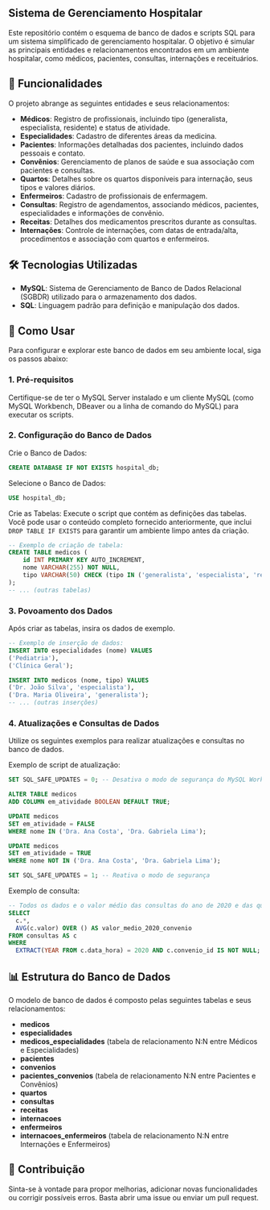 Sistema de Gerenciamento Hospitalar
---

Este repositório contém o esquema de banco de dados e scripts SQL para um sistema simplificado de gerenciamento hospitalar. O objetivo é simular as principais entidades e relacionamentos encontrados em um ambiente hospitalar, como médicos, pacientes, consultas, internações e receituários.

🚀 **Funcionalidades**
---

O projeto abrange as seguintes entidades e seus relacionamentos:

- **Médicos**: Registro de profissionais, incluindo tipo (generalista, especialista, residente) e status de atividade.
- **Especialidades**: Cadastro de diferentes áreas da medicina.
- **Pacientes**: Informações detalhadas dos pacientes, incluindo dados pessoais e contato.
- **Convênios**: Gerenciamento de planos de saúde e sua associação com pacientes e consultas.
- **Quartos**: Detalhes sobre os quartos disponíveis para internação, seus tipos e valores diários.
- **Enfermeiros**: Cadastro de profissionais de enfermagem.
- **Consultas**: Registro de agendamentos, associando médicos, pacientes, especialidades e informações de convênio.
- **Receitas**: Detalhes dos medicamentos prescritos durante as consultas.
- **Internações**: Controle de internações, com datas de entrada/alta, procedimentos e associação com quartos e enfermeiros.

🛠️ **Tecnologias Utilizadas**
---

- **MySQL**: Sistema de Gerenciamento de Banco de Dados Relacional (SGBDR) utilizado para o armazenamento dos dados.
- **SQL**: Linguagem padrão para definição e manipulação dos dados.

📝 **Como Usar**
---

Para configurar e explorar este banco de dados em seu ambiente local, siga os passos abaixo:

### 1. Pré-requisitos
Certifique-se de ter o MySQL Server instalado e um cliente MySQL (como MySQL Workbench, DBeaver ou a linha de comando do MySQL) para executar os scripts.

### 2. Configuração do Banco de Dados

Crie o Banco de Dados:

```sql
CREATE DATABASE IF NOT EXISTS hospital_db;
```

Selecione o Banco de Dados:

```sql
USE hospital_db;
```

Crie as Tabelas:
Execute o script que contém as definições das tabelas. Você pode usar o conteúdo completo fornecido anteriormente, que inclui `DROP TABLE IF EXISTS` para garantir um ambiente limpo antes da criação.

```sql
-- Exemplo de criação de tabela:
CREATE TABLE medicos (
    id INT PRIMARY KEY AUTO_INCREMENT,
    nome VARCHAR(255) NOT NULL,
    tipo VARCHAR(50) CHECK (tipo IN ('generalista', 'especialista', 'residente')) NOT NULL
);
-- ... (outras tabelas)
```

### 3. Povoamento dos Dados
Após criar as tabelas, insira os dados de exemplo.

```sql
-- Exemplo de inserção de dados:
INSERT INTO especialidades (nome) VALUES
('Pediatria'),
('Clínica Geral');

INSERT INTO medicos (nome, tipo) VALUES
('Dr. João Silva', 'especialista'),
('Dra. Maria Oliveira', 'generalista');
-- ... (outras inserções)
```

### 4. Atualizações e Consultas de Dados
Utilize os seguintes exemplos para realizar atualizações e consultas no banco de dados.

Exemplo de script de atualização:

```sql
SET SQL_SAFE_UPDATES = 0; -- Desativa o modo de segurança do MySQL Workbench para updates sem chaves primárias na clausula WHERE

ALTER TABLE medicos
ADD COLUMN em_atividade BOOLEAN DEFAULT TRUE;

UPDATE medicos
SET em_atividade = FALSE
WHERE nome IN ('Dra. Ana Costa', 'Dra. Gabriela Lima');

UPDATE medicos
SET em_atividade = TRUE
WHERE nome NOT IN ('Dra. Ana Costa', 'Dra. Gabriela Lima');

SET SQL_SAFE_UPDATES = 1; -- Reativa o modo de segurança
```

Exemplo de consulta:

```sql
-- Todos os dados e o valor médio das consultas do ano de 2020 e das que foram feitas sob convênio.
SELECT
  c.*,
  AVG(c.valor) OVER () AS valor_medio_2020_convenio
FROM consultas AS c
WHERE
  EXTRACT(YEAR FROM c.data_hora) = 2020 AND c.convenio_id IS NOT NULL;
```

📊 **Estrutura do Banco de Dados**
---

O modelo de banco de dados é composto pelas seguintes tabelas e seus relacionamentos:

- **medicos**
- **especialidades**
- **medicos_especialidades** (tabela de relacionamento N:N entre Médicos e Especialidades)
- **pacientes**
- **convenios**
- **pacientes_convenios** (tabela de relacionamento N:N entre Pacientes e Convênios)
- **quartos**
- **consultas**
- **receitas**
- **internacoes**
- **enfermeiros**
- **internacoes_enfermeiros** (tabela de relacionamento N:N entre Internações e Enfermeiros)

🤝 **Contribuição**
---

Sinta-se à vontade para propor melhorias, adicionar novas funcionalidades ou corrigir possíveis erros. Basta abrir uma issue ou enviar um pull request.
